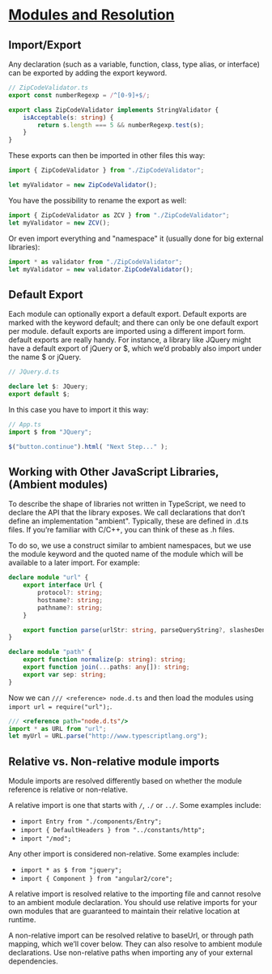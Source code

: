 # [Modules and Resolution](https://www.typescriptlang.org/docs/handbook/modules.html)

## Import/Export
Any declaration (such as a variable, function, class, type alias, or interface) can be exported by adding the export keyword.

```ts
// ZipCodeValidator.ts
export const numberRegexp = /^[0-9]+$/;

export class ZipCodeValidator implements StringValidator {
    isAcceptable(s: string) {
        return s.length === 5 && numberRegexp.test(s);
    }
}
```

These exports can then be imported in other files this way:

```ts
import { ZipCodeValidator } from "./ZipCodeValidator";

let myValidator = new ZipCodeValidator();
```

You have the possibility to rename the export as well:

```ts
import { ZipCodeValidator as ZCV } from "./ZipCodeValidator";
let myValidator = new ZCV();
```

Or even import everything and "namespace" it (usually done for big external libraries):

```ts
import * as validator from "./ZipCodeValidator";
let myValidator = new validator.ZipCodeValidator();
```

## Default Export

Each module can optionally export a default export. Default exports are marked with the keyword default; and there can only be one default export per module.
default exports are imported using a different import form.
default exports are really handy. For instance, a library like JQuery might have a default export of jQuery or $, which we’d probably also import under the name $ or jQuery.

```ts
// JQuery.d.ts

declare let $: JQuery;
export default $;
```

In this case you have to import it this way:

```ts
// App.ts
import $ from "JQuery";

$("button.continue").html( "Next Step..." );
```

## Working with Other JavaScript Libraries, (Ambient modules)

To describe the shape of libraries not written in TypeScript, we need to declare the API that the library exposes.
We call declarations that don’t define an implementation "ambient". Typically, these are defined in .d.ts files.
If you’re familiar with C/C++, you can think of these as .h files.

To do so, we use a construct similar to ambient namespaces, but we use the module keyword and the quoted name
of the module which will be available to a later import. For example:

```ts
declare module "url" {
    export interface Url {
        protocol?: string;
        hostname?: string;
        pathname?: string;
    }

    export function parse(urlStr: string, parseQueryString?, slashesDenoteHost?): Url;
}

declare module "path" {
    export function normalize(p: string): string;
    export function join(...paths: any[]): string;
    export var sep: string;
}
```

Now we can `/// <reference> node.d.ts` and then load the modules using `import url = require("url");`.


```ts
/// <reference path="node.d.ts"/>
import * as URL from "url";
let myUrl = URL.parse("http://www.typescriptlang.org");
```

## Relative vs. Non-relative module imports

Module imports are resolved differently based on whether the module reference is relative or non-relative.

A relative import is one that starts with `/`, `./` or `../`. Some examples include:

* `import Entry from "./components/Entry";`
* `import { DefaultHeaders } from "../constants/http";`
* `import "/mod";`

Any other import is considered non-relative. Some examples include:

* `import * as $ from "jquery";`
* `import { Component } from "angular2/core";`

A relative import is resolved relative to the importing file and cannot resolve to an ambient module declaration.
You should use relative imports for your own modules that are guaranteed to maintain their relative location at runtime.

A non-relative import can be resolved relative to baseUrl, or through path mapping, which we’ll cover below.
They can also resolve to ambient module declarations. Use non-relative paths when importing any of your external dependencies.
